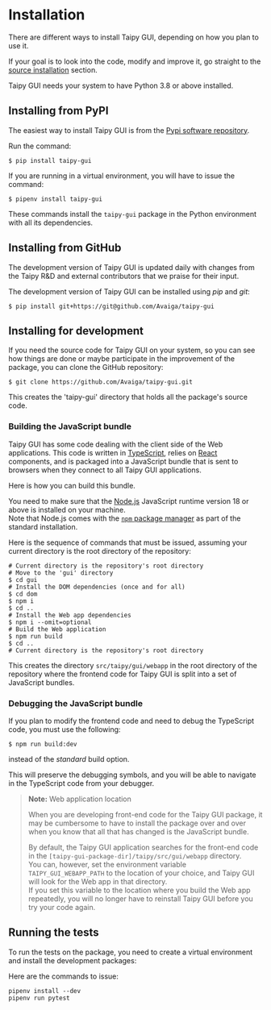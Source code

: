 # Installation

There are different ways to install Taipy GUI, depending on how
you plan to use it.

If your goal is to look into the code, modify and improve it, go straight
to the [source installation](#installing-for-development) section.

Taipy GUI needs your system to have Python 3.8 or above installed.

## Installing from PyPI

The easiest way to install Taipy GUI is from the
[Pypi software repository](https://pypi.org/project/taipy-gui/).

Run the command:
```console
$ pip install taipy-gui
```

If you are running in a virtual environment, you will have to
issue the command:
```console
$ pipenv install taipy-gui
```

These commands install the `taipy-gui` package in the Python environment
with all its dependencies.

## Installing from GitHub

The development version of Taipy GUI is updated daily with changes from the
Taipy R&D and external contributors that we praise for their input.

The development version of Taipy GUI can be installed using _pip_ and _git_:
```console
$ pip install git+https://git@github.com/Avaiga/taipy-gui
```

## Installing for development

If you need the source code for Taipy GUI on your system, so you can see
how things are done or maybe participate in the improvement of the package,
you can clone the GitHub repository:

```console
$ git clone https://github.com/Avaiga/taipy-gui.git
```

This creates the 'taipy-gui' directory that holds all the package's source code.

### Building the JavaScript bundle

Taipy GUI has some code dealing with the client side of the Web applications.
This code is written in [TypeScript](https://www.typescriptlang.org/), relies on
[React](https://reactjs.org/) components, and is packaged into a JavaScript bundle
that is sent to browsers when they connect to all Taipy GUI applications.

Here is how you can build this bundle.

You need to make sure that the [Node.js](https://nodejs.org/) JavaScript runtime version 18
or above is installed on your machine.<br/>
Note that Node.js comes with the [`npm` package manager](https://www.npmjs.com/) as part
of the standard installation.

Here is the sequence of commands that must be issued, assuming your current directory
is the root directory of the repository:

```console
# Current directory is the repository's root directory
# Move to the 'gui' directory
$ cd gui
# Install the DOM dependencies (once and for all)
$ cd dom
$ npm i
$ cd ..
# Install the Web app dependencies
$ npm i --omit=optional
# Build the Web application
$ npm run build
$ cd ..
# Current directory is the repository's root directory
```

This creates the directory `src/taipy/gui/webapp` in the root directory of the repository
where the frontend code for Taipy GUI is split into a set of JavaScript bundles.

### Debugging the JavaScript bundle

If you plan to modify the frontend code and need to debug the TypeScript
code, you must use the following:
```
$ npm run build:dev
```

instead of the *standard* build option.

This will preserve the debugging symbols, and you will be able to navigate in the
TypeScript code from your debugger.

> **Note:** Web application location
>
> When you are developing front-end code for the Taipy GUI package, it may
> be cumbersome to have to install the package over and over when you know
> that all that has changed is the JavaScript bundle.
>
> By default, the Taipy GUI application searches for the front-end code
> in the `[taipy-gui-package-dir]/taipy/src/gui/webapp` directory.<br/>
> You can, however, set the environment variable `TAIPY_GUI_WEBAPP_PATH`
> to the location of your choice, and Taipy GUI will look for the Web
> app in that directory.<br/>
> If you set this variable to the location where you build the Web app
> repeatedly, you will no longer have to reinstall Taipy GUI before you
> try your code again.


## Running the tests

To run the tests on the package, you need to create a virtual
environment and install the development packages:

Here are the commands to issue:

```console
pipenv install --dev
pipenv run pytest
```

